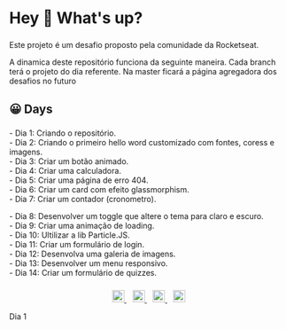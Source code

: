 <h1 align="left">Hey 👋 What's up?</h1>

###
<p align="left">Este projeto é um desafio proposto pela comunidade da Rocketseat.</p>
<p align="left">
A dinamica deste repositório funciona da seguinte maneira. Cada branch terá o projeto do dia referente. 
Na master ficará a página agregadora dos desafios no futuro
</p>

###
<h2 align="left">😀 Days</h2>

###
<p align="left">
- Dia 1: Criando o repositório.<br>
- Dia 2: Criando o primeiro hello word customizado com fontes, coress e imagens.<br>
- Dia 3: Criar um botão animado.<br>
- Dia 4: Criar uma calculadora.<br>
- Dia 5: Criar uma página de erro 404.<br>
- Dia 6: Criar um card com efeito glassmorphism.<br>
- Dia 7: Criar um contador (cronometro).<br>
</p>

<p align="left">
- Dia 8: Desenvolver um toggle que altere o tema para claro e escuro.<br>
- Dia 9: Criar uma animação de loading.<br>
- Dia 10: Ultilizar a lib Particle.JS.<br>
- Dia 11: Criar um formulário de login.<br>
- Dia 12: Desenvolva uma galeria de imagens.<br>
- Dia 13: Desenvolver um menu responsivo.<br>
- Dia 14: Criar um formulário de quizzes.<br>
</p>


###
<p align="center">
  <a href="https://desenvolvedordeaplicativos.com.br/links">
    <img alt="Meu site" width="22px" src="https://github.com/filipeleonelbatista/filipeleonelbatista/blob/master/assets/worldwide.svg" />
  </a>&ensp;
  <a href="https://www.linkedin.com/in/filipeleonelbatista/">
    <img alt="LinkedIn" width="22px" src="https://github.com/filipeleonelbatista/filipeleonelbatista/blob/master/assets/052-linkedin.svg" />
  </a>&ensp;
  <a href="https://instagram.com/filipeleonelbatista">
    <img alt="Instagram" width="22px" src="https://github.com/filipeleonelbatista/filipeleonelbatista/blob/master/assets/044-instagram.svg" />
  </a>&ensp;
  <a href="https://desenvolvedordeaplicativos.com.br/">
    <img alt="Meu site" width="22px" src="https://github.com/filipeleonelbatista/filipeleonelbatista/blob/master/assets/worldwide.svg" />
  </a>
</p>



Dia 1
